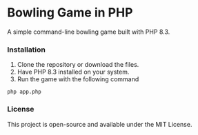 # Bowling Game in PHP

A simple command-line bowling game built with PHP 8.3.

### Installation
1. Clone the repository or download the files.
2. Have PHP 8.3 installed on your system.
3. Run the game with the following command
```
php app.php
```
### License
This project is open-source and available under the MIT License.
